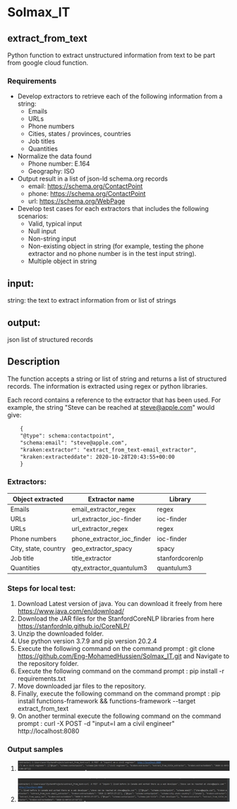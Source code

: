 # Solmax_IT

## extract_from_text

Python function to extract unstructured information from text to be part from google cloud function.

### Requirements

- Develop extractors to retrieve each of the following information from a string:
  - Emails
  - URLs
  - Phone numbers
  - Cities, states / provinces, countries
  - Job titles
  - Quantities
- Normalize the data found
  - Phone number: E.164
  - Geography: ISO 
- Output result in a list of json-ld schema.org records
  - email: https://schema.org/ContactPoint 
  - phone: https://schema.org/ContactPoint
  - url: https://schema.org/WebPage
- Develop test cases for each extractors that includes the following scenarios:
  - Valid, typical input
  - Null input
  - Non-string input
  - Non-existing object in string (for example, testing the phone extractor and no phone number is in the test input string).
  - Multiple object in string

## input:
string: the text to extract information from or list of strings

## output:
json list of structured records

## Description
The function accepts a string or list of string and returns a list of structured records. The information is extracted using regex or python libraries. 

Each record contains a reference to the extractor that has been used. 
For example, the string "Steve can be reached at steve@apple.com" would give:
```
    {
    "@type": schema:contactpoint",
    "schema:email": "steve@apple.com",
    "kraken:extractor": "extract_from_text-email_extractor",
    "kraken:extracteddate": 2020-10-28T20:43:55+00:00
    }
```

### Extractors:

Object extracted | Extractor name | Library
-----------------|----------------|--------
Emails | email_extractor_regex | regex
URLs | url_extractor_ioc-finder | ioc-finder
URLs | url_extractor_regex | regex
Phone numbers | phone_extractor_ioc_finder | ioc-finder
City, state, country | geo_extractor_spacy | spacy
Job title | title_extractor | stanfordcorenlp
Quantities | qty_extractor_quantulum3 | quantulum3

### Steps for local test:

1. Download Latest version of java. You can download it freely from here https://www.java.com/en/download/
2. Download the JAR files for the StanfordCoreNLP libraries from here https://stanfordnlp.github.io/CoreNLP/
3. Unzip the downloaded folder.
4. Use python version 3.7.9 and pip version 20.2.4 
5. Execute the following command on the command prompt : git clone https://github.com/Eng-MohamedHussien/Solmax_IT.git and Navigate to the repository folder.
6. Execute the following command on the command prompt : pip install -r requirements.txt
7. Move downloaded jar files to the repository.
8. Finally, execute the following command on the command prompt : pip install functions-framework && functions-framework --target extract_from_text
9. On another terminal execute the following command on the command prompt : curl -X POST -d "input=I am a civil engineer"  http://localhost:8080


### Output samples

1. ![Alt text](outputs/img1.jpg?raw=true "Testcase1")

2. ![Alt text](outputs/img2.jpg?raw=true "Testcase2")
